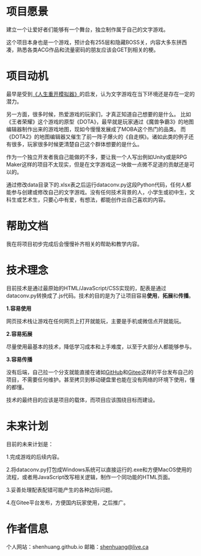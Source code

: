 # 项目愿景

建立一个让爱好者们能够有一个舞台，独立制作属于自己的文字游戏。

这个项目本身也是一个游戏，预计会有255层和隐藏BOSS关，内容大多东拼西凑，熟悉各类ACG作品和流量密码的朋友应该会GET到相关的梗。

# 项目动机

最早是受到[《人生重开模拟器》](https://liferestart.syaro.io/view/)的启发，认为文字游戏在当下环境还是存在一定的潜力。

另一方面，很多时候，热爱游戏的玩家们，才真正知道自己想要的是什么。
比如《王者荣耀》这个游戏的原型《DOTA》，最早就是玩家通过《魔兽争霸3》的地图编辑器制作出来的游戏地图，现如今慢慢发展成了MOBA这个热门的品类。
而《DOTA2》的地图编辑器又催生了前一阵子爆火的《自走棋》。诸如此类的例子还有很多，玩家很多时候更清楚自己这个群体想要的是什么。

作为一个独立开发者我自己能做的不多，要让我一个人写出例如Unity或是RPG Maker这样的项目不太现实，但是在文字游戏这一块做一点微不足道的贡献还是可以的。

通过修改data目录下的.xlsx表之后运行dataconv.py这段Python代码，任何人都能参与创建或修改自己的文字游戏。没有任何技术背景的人，小学生或初中生，文科生或艺术生，只要心中有爱，有想法，都能创作出自己喜欢的内容。

# 帮助文档

我在将项目初步完成后会慢慢补齐相关的帮助和教学内容。

# 技术理念

目前技术是通过最原始的HTML/JavaScript/CSS实现的，配表是通过dataconv.py转换成了.js代码。技术的目的是为了让项目容易**使用**，**拓展**和**传播**。

**1.容易使用**

网页技术栈让游戏在任何网页上打开就能玩，主要是手机或微信点开就能玩。

**2.容易拓展**

尽量使用最基本的技术，降低学习成本和上手难度，以至于大部分人都能够参与。

**3.容易传播**

没有后端，自己拉一个分支就能直接在诸如[GitHub](https://github.com/)和[Gitee](https://gitee.com/notifications)这样的平台发布自己的项目，不需要任何维护。甚至拷贝到移动硬盘里也能在没有网络的环境下使用，懂的都懂。

技术的最终目的应该是项目的载体，而项目应该围绕目标而建设。

# 未来计划

目前的未来计划是：

1.完成游戏的后续内容。

2.将dataconv.py打包成Windows系统可以直接运行的.exe和方便MacOS使用的流程，或者用JavaScript改写相关逻辑，制作一个同功能的HTML页面。

3.妥善处理配表配错可能产生的各种边际问题。

4.在Gitee平台发布，方便国内玩家使用，之后推广。

# 作者信息

个人网站：shenhuang.github.io
邮箱：shenhuang@live.ca
